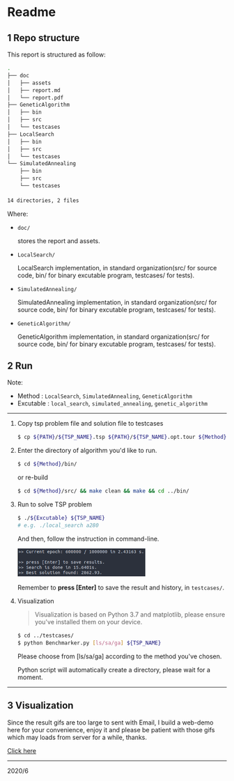 # Readme

## 1 Repo structure

This report is structured as follow:

```bash
.
├── doc
│   ├── assets
│   ├── report.md
│   └── report.pdf
├── GeneticAlgorithm
│   ├── bin
│   ├── src
│   └── testcases
├── LocalSearch
│   ├── bin
│   ├── src
│   └── testcases
└── SimulatedAnnealing
    ├── bin
    ├── src
    └── testcases

14 directories, 2 files
```

Where:

*   `doc/`

    stores the report and assets.

*   `LocalSearch/`

    LocalSearch implementation, in standard organization(src/ for source code, bin/ for binary excutable program, testcases/ for tests).

*   `SimulatedAnnealing/`

    SimulatedAnnealing implementation, in standard organization(src/ for source code, bin/ for binary excutable program, testcases/ for tests).

*   `GeneticAlgorithm/`

    GeneticAlgorithm implementation, in standard organization(src/ for source code, bin/ for binary excutable program, testcases/ for tests).

## 2 Run

Note:

*   Method : `LocalSearch`, `SimulatedAnnealing`, `GeneticAlgorithm`
*   Excutable : `local_search`, `simulated_annealing`, `genetic_algorithm`

---

1.  Copy tsp problem file and solution file to testcases

    ```bash
    $ cp ${PATH}/${TSP_NAME}.tsp ${PATH}/${TSP_NAME}.opt.tour ${Method}/testcases/
    ```

2.  Enter the directory of algorithm you'd like to run.

    ```bash
    $ cd ${Method}/bin/
    ```

    or re-build

    ```bash
    $ cd ${Method}/src/ && make clean && make && cd ../bin/
    ```

3.  Run to solve TSP problem

    ```bash
    $ ./${Excutable} ${TSP_NAME}
    # e.g. ./local_search a280
    ```

    And then, follow the instruction in command-line.

    <img src="doc/assets/image-20200624162956650.png" alt="image-20200624162956650" style="zoom:67%;" />

    Remember to **press [Enter]** to save the result and history, in `testcases/`.

4.  Visualization

    >   Visualization is based on Python 3.7 and matplotlib, please ensure you've installed them on your device. 

    ```bash
    $ cd ../testcases/
    $ python Benchmarker.py [ls/sa/ga] ${TSP_NAME}
    ```

    Please choose from [ls/sa/ga] according to the method you've chosen. 

    Python script will automatically create a directory, please wait for a moment.

---

## 3 Visualization

Since the result gifs are too large to sent with Email, I build a web-demo here for your convenience, enjoy it and please be patient with those gifs which may loads from server for a while, thanks.

[Click here](http://webtest.resourcemaster.top/TSP-visualization/)

---

2020/6